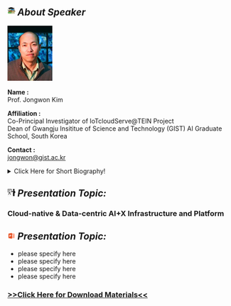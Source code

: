 ## <img width="3.5%" src="/Agenda/picture/biblio.png" /><link rel="stylesheet" type="text/css" media="all" href="./css/logo.css"/> <i class = "fa fa-handshake-p" aria-hidden="true">About Speaker</i> 

<a href="https://nm.gist.ac.kr/?page_id=169">
    <img width="20%" alt="jongwon" src ="/Presentation_program/1_Key_note/picture/prof_jongwon.jpg" />
</a>

**Name :**<br>Prof. Jongwon Kim

**Affiliation :**<br>Co-Principal Investigator of IoTcloudServe@TEIN Project <br> Dean of Gwangju Insititue of Science and Technology (GIST) AI Graduate School, South Korea

**Contact :**<br>jongwon@gist.ac.kr

<details>
    <summary>Click Here for Short Biography!</summary>
    Dr. JongWon Kim received Ph.D. degree in Control and Instrumentation Engineering from Seoul National University, Seoul, Korea, in 1994. In 1994-1999, he was with the Department of Electronics Engineering at the KongJu National University, KongJu, Korea, as an Assistant Professor. From 1997 to 2001, he was visiting the Signal & Image Processing Institute (SIPI) of Electrical Engineering - Systems Department at the University of Southern California, Los Angeles, USA, where he has served as a Research Assistant Professor since Dec. 1998. From Sept. 2001, he has joined Gwangju Institute of Science & Technology (GIST), Gwangju, Korea, where he is now working as the dean of GIST AI Graduate School, which was established late 2019 as one of 5 government-sponsored AI graduate schools in Korea. Also he has been directing GIST SCENT (Super Computing cENTer) and Networked Intelligence lab. (renamed from Networked Computing Systems Lab.), where he has been researching networked system topics under the slogan of “Dynamic composition of AI-inspired cloud-native services employing programmable and virtualized resources”. His recent research interests cover diverse topics such as software-defined networking (SDN) and cloud computing for Future Internet testbed and smart media-centric services employing heterogeneous nodes. Around these topics, he has co-authored more than 400 technical publications in academic journals and conferences. Dr. Kim is the senior member of IEEE, and the members of ACM, SPIE, KICS, IEEK, KIISE, and KIPS. He has been serving and served as the editorial board member of Elsevier JVIS, Elsevier ICT Express, KIISE, KIPS, and KICS Journals. He has served as various committee members (Conference/WS co-chairs, TPC co-chairs and members) of international and domestic conferences/workshops of IEEE, ACM, SPIE, and others. Also, he has/had been involved with several domestic and international working group activities based on the global R&E networks, including Technology Area director, HDTV and Cloud WG chairs of APAN (Asia-Pacific Advance Network), Forum chair and Testbed WG chair of FIF (Future Internet Forum in Korea), and Steering Group member of AsiaFI (Asia Future Internet).
</details>

## <img width="3.5%" src="/Agenda/picture/present.png" /><link rel="stylesheet" type="text/css" media="all" href="./css/logo.css"/> <i class = "fa fa-handshake-p" aria-hidden="true">Presentation Topic:</i>
<h3> Cloud-native & Data-centric AI+X Infrastructure and Platform</h3>

## <img width="3.5%" src="/Agenda/picture/material.png" /><link rel="stylesheet" type="text/css" media="all" href="./css/logo.css"/> <i class = "fa fa-handshake-p" aria-hidden="true">Presentation Topic:</i>
- please specify here <br>
- please specify here <br>
- please specify here <br>
- please specify here <br>
<h3><a href="/Presentation_program/1_Key_note/presentation_meterial">>>Click Here for Download Materials<<</a></h3>